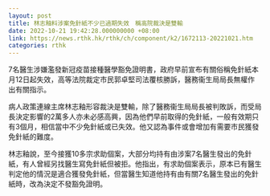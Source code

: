 ```yaml
---
layout: post
title: 林志釉料涉案免針紙不少已過期失效　稱高院裁決是雙輸
date: 2022-10-21 19:42:28.000000000 +08:00
link: https://news.rthk.hk/rthk/ch/component/k2/1672113-20221021.htm
categories: rthk
---
```


7名醫生涉嫌濫發新冠疫苗接種醫學豁免證明書，政府早前宣布有關俗稱免針紙本月12日起失效，高等法院裁定市民郭卓堅司法覆核勝訴，醫務衞生局局長無權作出有關指示。

病人政策連線主席林志釉形容裁決是雙輸，除了醫務衞生局局長被判敗訴，而受局長決定影響的2萬多人亦未必感高興，因為他們早前取得的免針紙，一般有效期只有3個月，相信當中不少免針紙或已失效。他又認為事件或會增加有需要市民獲發免針紙的難度。

林志釉說，至今接獲10多宗求助個案，大部分均持有由涉案7名醫生發出的免針紙，有人曾經另找醫生寫免針紙但被拒。他指出，有求助個案表示，原本已有醫生判定他的情況是適合獲發免針紙，但當醫生知道他持有由有關7名醫生發出的免針紙時，改為決定不發豁免證明。
